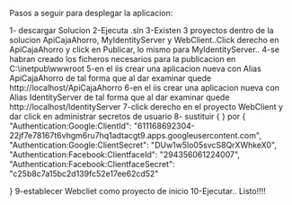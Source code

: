 Pasos a seguir para desplegar la aplicacion:

1- descargar Solucion
2-Ejecuta .sln
3-Existen 3 proyectos dentro de la solucion  	ApiCajaAhorro, MyIdentityServer y WebClient..Click derecho en ApiCajaAhorro y click en Publicar, lo mismo para MyIdentityServer..
4-se habran creado los ficheros necesarios para la publicacion en C:\inetpub\wwwroot
5-en el iis crear una aplicacion nueva con Alias ApiCajaAhorro de tal forma que al dar examinar quede http://localhost/ApiCajaAhorro
6-en el iis crear una aplicacion nueva con Alias IdentityServer de tal forma que al dar examinar quede http://localhost/IdentityServer
7-click derecho en el proyecto WebClient y dar click en administrar secretos de usuario
8- sustituir { } por {
  "Authentication:Google:ClientId": "611168692304-22jf7e78167t6vhgm6ru7hq1adtacgt9.apps.googleusercontent.com",
  "Authentication:Google:ClientSecret": "DUw1w5lo05svcS8QrXWhkeX0",
  "Authentication:Facebook:ClientfaceId": "294356061224007",
  "Authentication:Facebook:ClientfaceSecret": "c25b8c7a15bc2d139fc52e17ee62cd52"

}
9-establecer Webcliet como proyecto de inicio
10-Ejecutar.. Listo!!!!


